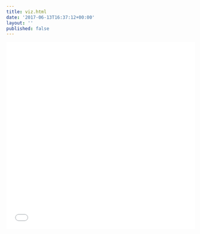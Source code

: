 ```yaml
---
title: viz.html
date: '2017-06-13T16:37:12+00:00'
layout: ''
published: false
---
```

<iframe class='highcharts-iframe' src='//cloud.highcharts.com/embed/enuqopu' style='border: 0; width: 100%; height: 500px'></iframe>